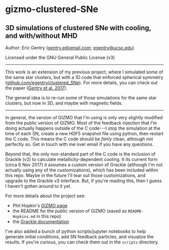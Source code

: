 # gizmo-clustered-SNe
3D simulations of clustered SNe with cooling, and with/without MHD
-------

Author: Eric Gentry   (gentry.e@gmail.com; egentry@ucsc.edu)   

Licensed under the GNU General Public License (v3)

-------

This work is an extension of my previous project, where I simulated some of the same star clusters, but with a 1D code that enforced spherical symmetry ([github.com/egentry/clustered_SNe](github.com/egentry/clustered_SNe)). For more details, you can check out the paper ([Gentry et al. 2017](http://adsabs.harvard.edu/abs/2017MNRAS.465.2471G)). 

The general idea is to re-run some of those simulations for the same star clusters, but now in 3D, and maybe with magnetic fields.

-------

In general, the version of GIZMO that I'm using is only very slightly modified from the public version of GIZMO.  Most of the feedback injection that I'm doing actually happens outside of the C code---I stop the simulation at the time of each SN, create a new HDF5 snapshot file using python, then restart the C code.  This means the C code should be _fairly_ clean, although not perfectly so.  Get in touch with me over email if you have any questions.

Beyond that, the only non-standard part of the C code is the inclusion of Grackle (v2) to calculate metallicity-dependent cooling.  It its current form (circa 6 Nov 2017) it assumes a custom version of Grackle (although I'm not actually using any of the customizations), which has been included within this repo.  Maybe in the future I'll tear out those customizations, and upgrade to the Grackle v3 interface.  But, if you're reading this, then I guess I haven't gotten around to it yet.

For more details about the project see:
 - Phil Hopkin's [GIZMO page](http://www.tapir.caltech.edu/~phopkins/Site/GIZMO.html)
 - the README for the public version of GIZMO (saved as `README-Hopkins.md` in this repo)
 - the [Grackle documentation](grackle.readthedocs.io)

I've also added a bunch of python scripts/jupyter notebooks to help generate initial conditions, add SN feedback particles, and visualize the results.  If you're curious, you can check them out in the `scripts` directory.
